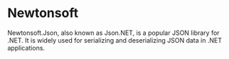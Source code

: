 ﻿# Newtonsoft

Newtonsoft.Json, also known as Json.NET, is a popular JSON library for .NET. It is widely used for serializing and deserializing JSON data in .NET applications.